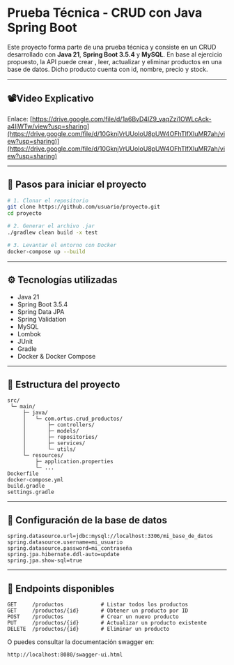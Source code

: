 # Prueba Técnica - CRUD con Java Spring Boot

Este proyecto forma parte de una prueba técnica y consiste en un CRUD desarrollado con **Java 21**, **Spring Boot 3.5.4** y **MySQL**. En base al ejercicio propuesto, la API puede crear , leer, actualizar y eliminar productos en una base de datos. Dicho producto cuenta con id, nombre, precio y stock.

---
## 📽️Video Explicativo
Enlace: [https://drive.google.com/file/d/1a6BvD4lZ9_vaqZzi1OWLcAck-a4IjWTw/view?usp=sharing](https://drive.google.com/file/d/10GknjVrUUoIoU8pUW4OFhTlfXIuMR7ah/view?usp=sharing)](https://drive.google.com/file/d/10GknjVrUUoIoU8pUW4OFhTlfXIuMR7ah/view?usp=sharing)

---

## 🚀 Pasos para iniciar el proyecto

```bash
# 1. Clonar el repositorio
git clone https://github.com/usuario/proyecto.git
cd proyecto

# 2. Generar el archivo .jar 
./gradlew clean build -x test

# 3. Levantar el entorno con Docker
docker-compose up --build
```

---

## ⚙️ Tecnologías utilizadas

- Java 21
- Spring Boot 3.5.4
- Spring Data JPA
- Spring Validation
- MySQL
- Lombok
- JUnit
- Gradle
- Docker & Docker Compose

---

## 📁 Estructura del proyecto

```
src/
 └─ main/
     ├─ java/
     │   └─ com.ortus.crud_productos/
     │       ├─ controllers/
     │       ├─ models/
     │       ├─ repositories/
     │       ├─ services/
     │       └─ utils/
     └─ resources/
         ├─ application.properties
         └─ ...
Dockerfile
docker-compose.yml
build.gradle
settings.gradle
```

---

## 🧾 Configuración de la base de datos

```properties
spring.datasource.url=jdbc:mysql://localhost:3306/mi_base_de_datos
spring.datasource.username=mi_usuario
spring.datasource.password=mi_contraseña
spring.jpa.hibernate.ddl-auto=update
spring.jpa.show-sql=true
```

---

## 🔗 Endpoints disponibles

```http
GET     /productos            # Listar todos los productos
GET     /productos/{id}       # Obtener un producto por ID
POST    /productos            # Crear un nuevo producto
PUT     /productos/{id}       # Actualizar un producto existente
DELETE  /productos/{id}       # Eliminar un producto
```

O puedes consultar la documentación swagger en:

```
http://localhost:8080/swagger-ui.html
```
